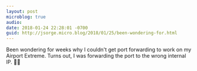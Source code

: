 ```yaml
---
layout: post
microblog: true
audio: 
date: 2018-01-24 22:28:01 -0700
guid: http://jsorge.micro.blog/2018/01/25/been-wondering-for.html
---
```

Been wondering for weeks why I couldn't get port forwarding to work on my Airport Extreme. Turns out, I was forwarding the port to the wrong internal IP. 🤦‍♂️
